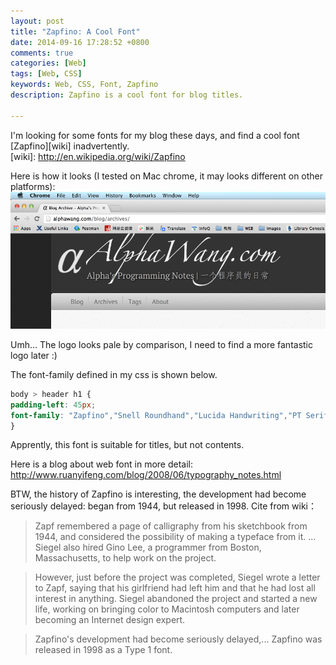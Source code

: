 ```yaml
---
layout: post
title: "Zapfino: A Cool Font"
date: 2014-09-16 17:28:52 +0800
comments: true
categories: [Web]
tags: [Web, CSS] 
keywords: Web, CSS, Font, Zapfino
description: Zapfino is a cool font for blog titles.
 
---
```

I'm looking for some fonts for my blog these days, and find a cool font [Zapfino][wiki] inadvertently.    
[wiki]: http://en.wikipedia.org/wiki/Zapfino 

Here is how it looks (I tested on Mac chrome, it may looks different on other platforms):   
![dayo icon](/images/post/2014/09/font-Zapfino.png)  

<!--more-->  
Umh... The logo looks pale by comparison, I need to find a more fantastic logo later :)      

The font-family defined in my css is shown below.  
```css css
body > header h1 {   
padding-left: 45px;   
font-family: "Zapfino","Snell Roundhand","Lucida Handwriting","PT Serif","Georgia","Helvetica Neue",Arial,serif;
}  
```  

Apprently, this font is suitable for titles, but not contents.   

Here is a blog about web font in more detail: http://www.ruanyifeng.com/blog/2008/06/typography_notes.html    
  
BTW, the history of Zapfino is interesting, the development had become seriously delayed: began from 1944, but released in 1998. Cite from wiki：  
> Zapf remembered a page of calligraphy from his sketchbook from 1944, and considered the possibility of making a typeface from it. ... Siegel also hired Gino Lee, a programmer from Boston, Massachusetts, to help work on the project.

>However, just before the project was completed, Siegel wrote a letter to Zapf, saying that his girlfriend had left him and that he had lost all interest in anything. Siegel abandoned the project and started a new life, working on bringing color to Macintosh computers and later becoming an Internet design expert.

>Zapfino's development had become seriously delayed,... Zapfino was released in 1998 as a Type 1 font. 